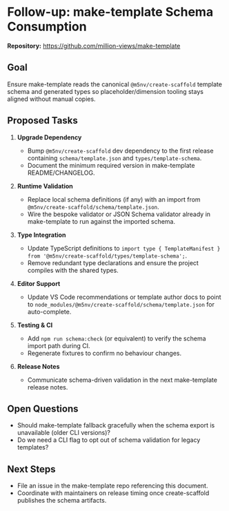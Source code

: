 # Follow-up: make-template Schema Consumption

**Repository:** https://github.com/million-views/make-template

## Goal
Ensure make-template reads the canonical `@m5nv/create-scaffold` template schema and generated types so placeholder/dimension tooling stays aligned without manual copies.

## Proposed Tasks

1. **Upgrade Dependency**
   - Bump `@m5nv/create-scaffold` dev dependency to the first release containing `schema/template.json` and `types/template-schema`.
   - Document the minimum required version in make-template README/CHANGELOG.

2. **Runtime Validation**
   - Replace local schema definitions (if any) with an import from `@m5nv/create-scaffold/schema/template.json`.
   - Wire the bespoke validator or JSON Schema validator already in make-template to run against the imported schema.

3. **Type Integration**
   - Update TypeScript definitions to `import type { TemplateManifest } from '@m5nv/create-scaffold/types/template-schema';`.
   - Remove redundant type declarations and ensure the project compiles with the shared types.

4. **Editor Support**
   - Update VS Code recommendations or template author docs to point to `node_modules/@m5nv/create-scaffold/schema/template.json` for auto-complete.

5. **Testing & CI**
   - Add `npm run schema:check` (or equivalent) to verify the schema import path during CI.
   - Regenerate fixtures to confirm no behaviour changes.

6. **Release Notes**
   - Communicate schema-driven validation in the next make-template release notes.

## Open Questions
- Should make-template fallback gracefully when the schema export is unavailable (older CLI versions)?
- Do we need a CLI flag to opt out of schema validation for legacy templates?

## Next Steps
- File an issue in the make-template repo referencing this document.
- Coordinate with maintainers on release timing once create-scaffold publishes the schema artifacts.